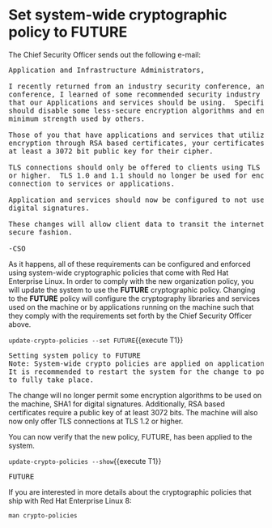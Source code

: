 # Set system-wide cryptographic policy to FUTURE

The Chief Security Officer sends out the following e-mail:
<pre class="file">
Application and Infrastructure Administrators,

I recently returned from an industry security conference, and at that
conference, I learned of some recommended security industry practices
that our Applications and services should be using.  Specifically, we
should disable some less-secure encryption algorithms and enforce some
minimum strength used by others.

Those of you that have applications and services that utilize asymmetric
encryption through RSA based certificates, your certificates should use
at least a 3072 bit public key for their cipher.

TLS connections should only be offered to clients using TLS version 1.2 
or higher.  TLS 1.0 and 1.1 should no longer be used for encrypted
connection to services or applications.

Application and services should now be configured to not use SHA1 for
digital signatures.

These changes will allow client data to transit the internet in a more
secure fashion.

-CSO
</pre>

As it happens, all of these requirements can be configured and enforced using
system-wide cryptographic policies that come with Red Hat Enterprise Linux.
In order to comply with the new organization policy, you will update the 
system to use the **FUTURE** cryptographic policy.  Changing to the **FUTURE** 
policy will configure the cryptography libraries and services used on the
machine or by applications running on the machine such that they comply with
the requirements set forth by the Chief Security Officer above.   

`update-crypto-policies --set FUTURE`{{execute T1}}

<pre class="file">
Setting system policy to FUTURE
Note: System-wide crypto policies are applied on application start-up.
It is recommended to restart the system for the change to policies
to fully take place.
</pre>

The change will no longer permit some encryption algorithms to be used on the 
machine, SHA1 for digital signatures.  Additionally, RSA based certificates
require a public key of at least 3072 bits.  The machine will also now only
offer TLS connections at TLS 1.2 or higher.   

You can now verify that the new policy, FUTURE, has been applied to the system.    

`update-crypto-policies --show`{{execute T1}}

<pre class="file">
FUTURE
</pre>

If you are interested in more details about the cryptographic policies that
ship with Red Hat Enterprise Linux 8:    

`man crypto-policies`
